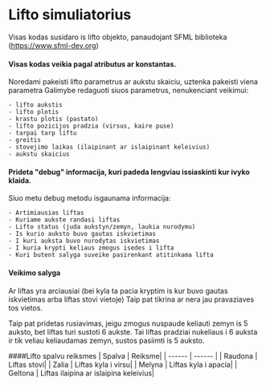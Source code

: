 # Lifto simuliatorius

Visas kodas susidaro is lifto objekto, panaudojant SFML biblioteka (https://www.sfml-dev.org)


#### Visas kodas veikia pagal atributus ar konstantas.
Noredami pakeisti lifto parametrus ar aukstu skaiciu, uztenka pakeisti viena parametra
Galimybe redaguoti siuos parametrus, nenukenciant veikimui:
```
- lifto aukstis
- lifto plotis
- krastu plotis (pastato)
- lifto pozicijos pradzia (virsus, kaire puse)
- tarpai tarp liftu
- greitis
- stovejimo laikas (ilaipinant ar islaipinant keleivius)
- aukstu skaicius
```

#### Prideta "debug" informacija, kuri padeda lengviau issiaskinti kur ivyko klaida.
Siuo metu debug metodu isgaunama informacija:
```
- Artimiausias liftas
- Kuriame aukste randasi liftas
- Lifto status (juda aukstyn/zemyn, laukia nurodymu)
- Is kurio auksto buvo gautas iskvietimas
- I kuri auksta buvo nurodytas iskvietimas
- I kuria krypti keliaus zmogus isedes i lifta 
- Kuri butent salyga suveike pasirenkant atitinkama lifta
```

#### Veikimo salyga

Ar liftas yra arciausiai (bei kyla ta pacia kryptim is kur buvo gautas iskvietimas arba liftas stovi vietoje)
Taip pat tikrina ar nera jau pravaziaves tos vietos.

Taip pat pridetas rusiavimas, jeigu zmogus nuspaude keliauti zemyn is 5 auksto, bet liftas turi sustoti 6 aukste.
Tai liftas pradziai nukeliaus i 6 auksta ir tik veliau keliaudamas zemyn, sustos pasiimti is 5 auksto.

####Lifto spalvu reiksmes
| Spalva | Reiksme|
| ------ | ------ |
| Raudona | Liftas stovi|
| Zalia | Liftas kyla i virsu|
| Melyna | Liftas kyla i apacia|
| Geltona | Liftas ilaipina ar islaipina keleivius|

